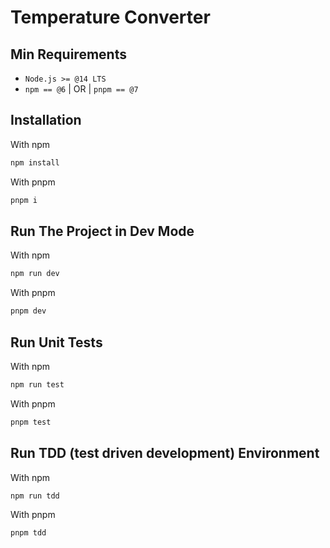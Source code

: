 # Temperature Converter

## Min Requirements

- `Node.js >= @14 LTS` 
- `npm == @6` | OR | `pnpm == @7`

## Installation

With npm

```bash
npm install
```

With pnpm

```bash
pnpm i
```

## Run The Project in Dev Mode

With npm

```bash
npm run dev
```

With pnpm

```bash
pnpm dev
```

## Run Unit Tests

With npm

```bash
npm run test
```

With pnpm

```bash
pnpm test
```

## Run TDD (test driven development) Environment

With npm

```bash
npm run tdd
```

With pnpm

```bash
pnpm tdd
```